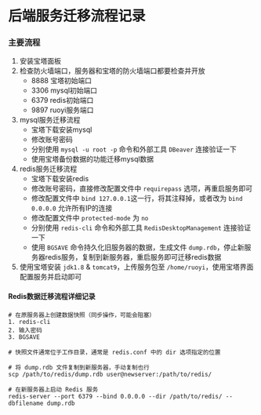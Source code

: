 # 后端服务迁移流程记录

### 主要流程
1. 安装宝塔面板  
2. 检查防火墙端口，服务器和宝塔的防火墙端口都要检查并开放  
	+ 8888 宝塔初始端口  
	+ 3306 mysql初始端口  
	+ 6379 redis初始端口  
	+ 9897 ruoyi服务端口  
3. mysql服务迁移流程  
	+ 宝塔下载安装mysql  
	+ 修改账号密码
	+ 分别使用 `mysql -u root -p` 命令和外部工具 `DBeaver` 连接验证一下  
	+ 使用宝塔备份数据的功能迁移mysql数据  
4. redis服务迁移流程  
	+ 宝塔下载安装redis  
	+ 修改账号密码，直接修改配置文件中 `requirepass` 选项，再重启服务即可  
	+ 修改配置文件中 `bind 127.0.0.1`这一行，将其注释掉，或者改为 `bind 0.0.0.0` 允许所有IP的连接
	+ 修改配置文件中 `protected-mode` 为 `no`
	+ 分别使用 `redis-cli` 命令和外部工具 `RedisDesktopManagement` 连接验证一下  
	+ 使用 `BGSAVE` 命令持久化旧服务器的数据，生成文件 `dump.rdb`，停止新服务器redis服务，复制到新服务器，重启服务即可迁移redis数据  
5. 使用宝塔安装 `jdk1.8` & `tomcat9`，上传服务包至 `/home/ruoyi`，使用宝塔界面配置服务并启动即可  


#### Redis数据迁移流程详细记录
```
# 在原服务器上创建数据快照（同步操作，可能会阻塞）
1. redis-cli 
2. 输入密码
3. BGSAVE

# 快照文件通常位于工作目录，通常是 redis.conf 中的 dir 选项指定的位置

# 将 dump.rdb 文件复制到新服务器，手动复制也行
scp /path/to/redis/dump.rdb user@newserver:/path/to/redis/
 
# 在新服务器上启动 Redis 服务
redis-server --port 6379 --bind 0.0.0.0 --dir /path/to/redis/ --dbfilename dump.rdb
```